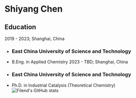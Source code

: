 # Shiyang Chen
## Education
2019 - 2023; Shanghai, China
  - ### East China University of Science and Technology
  - B.Eng. in Applied Chemistry
2023 - TBD; Shanghai, China
  - ### East China University of Science and Technology
  - Ph.D. in Industrial Catalysis (Theoretical Chemistry)
![Filend's GitHub stats](https://github-readme-stats.vercel.app/api?username=Fil-end&show_icons=true&theme=radical)
